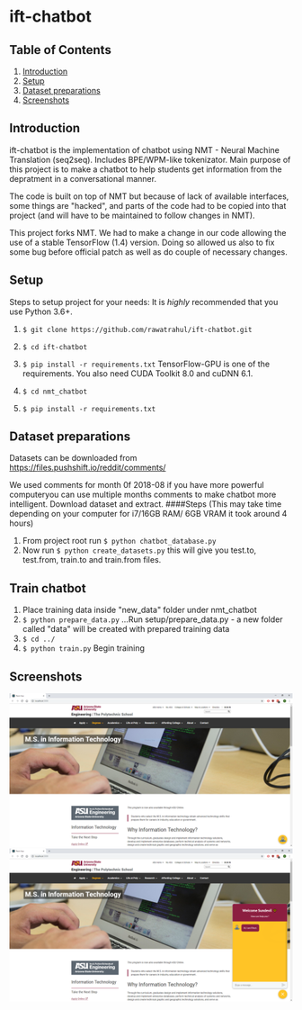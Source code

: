 ift-chatbot
===================

Table of Contents
-------------
1. [Introduction](#introduction)
2. [Setup](#setup)
3. [Dataset preparations](#dataset-preparations)
4. [Screenshots](#screenshots)

Introduction
-------------

ift-chatbot is the implementation of chatbot using NMT - Neural Machine Translation (seq2seq). Includes BPE/WPM-like tokenizator. Main purpose of this project is to make a chatbot to help students get information from the depratment in a conversational manner.

The code is built on top of NMT but because of lack of available interfaces, some things are "hacked", and parts of the code had to be copied into that project (and will have to be maintained to follow changes in NMT).

This project forks NMT. We had to make a change in our code allowing the use of a stable TensorFlow (1.4) version. Doing so allowed us also to fix some bug before official patch as well as do couple of necessary changes.


Setup
-------------

Steps to setup project for your needs:
It is *highly* recommended that you use Python 3.6+.

 1. ```$ git clone https://github.com/rawatrahul/ift-chatbot.git```  
    
 2. ```$ cd ift-chatbot```
 3. ```$ pip install -r requirements.txt``` TensorFlow-GPU is one of the requirements. You also need CUDA Toolkit 8.0 and cuDNN 6.1.
 4. ```$ cd nmt_chatbot```
 5.  ```$ pip install -r requirements.txt``` 
 
 Dataset preparations
-------------
Datasets can be downloaded from https://files.pushshift.io/reddit/comments/

We used comments for month 0f 2018-08 if you have more powerful computeryou can use multiple months comments to make chatbot more intelligent.
 Download dataset and extract.
 ####Steps 
 (This may take time depending on your computer for i7/16GB RAM/ 6GB VRAM it took around 4 hours)
 1. From project root run `$ python chatbot_database.py`
 2. Now run `$ python create_datasets.py` this will give you test.to, test.from, train.to and train.from files.

 Train chatbot
-------------
1. Place training data inside "new_data" folder under nmt_chatbot
2. `$ python prepare_data.py` ...Run setup/prepare_data.py - a new folder called "data" will be created with prepared training data
3. `$ cd ../`
4. `$ python train.py` Begin training



Screenshots 
----------------------------------
![Minimized](/extras/1.PNG?raw=true "Minimized")
![Maximized](/extras/2.PNG?raw=true "Maximized")

